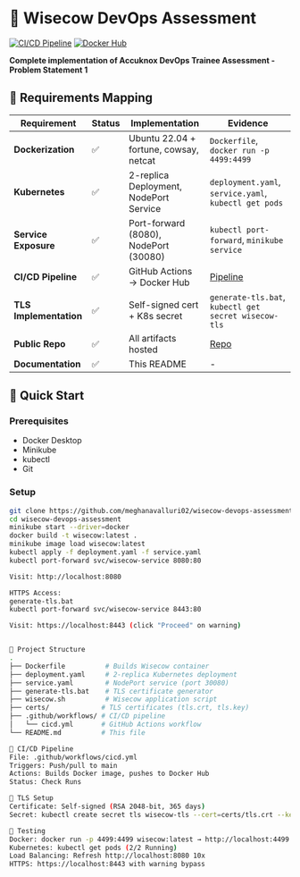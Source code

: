 # 🐄 Wisecow DevOps Assessment

[![CI/CD Pipeline](https://github.com/meghanavalluri02/wisecow-devops-assessment/actions/workflows/cicd.yml/badge.svg)](https://github.com/meghanavalluri02/wisecow-devops-assessment/actions)
[![Docker Hub](https://img.shields.io/badge/Docker%20Hub-wisecow--devops-blue)](https://hub.docker.com/r/meghanavalluri02/wisecow-devops)

**Complete implementation of Accuknox DevOps Trainee Assessment - Problem Statement 1**

## 🎯 Requirements Mapping

| Requirement | Status | Implementation | Evidence |
|-------------|--------|----------------|----------|
| **Dockerization** | ✅ | Ubuntu 22.04 + fortune, cowsay, netcat | `Dockerfile`, `docker run -p 4499:4499` |
| **Kubernetes** | ✅ | 2-replica Deployment, NodePort Service | `deployment.yaml`, `service.yaml`, `kubectl get pods` |
| **Service Exposure** | ✅ | Port-forward (8080), NodePort (30080) | `kubectl port-forward`, `minikube service` |
| **CI/CD Pipeline** | ✅ | GitHub Actions → Docker Hub | [Pipeline](https://github.com/meghanavalluri02/wisecow-devops-assessment/actions) |
| **TLS Implementation** | ✅ | Self-signed cert + K8s secret | `generate-tls.bat`, `kubectl get secret wisecow-tls` |
| **Public Repo** | ✅ | All artifacts hosted | [Repo](https://github.com/meghanavalluri02/wisecow-devops-assessment) |
| **Documentation** | ✅ | This README | - |

## 🚀 Quick Start

### Prerequisites
- Docker Desktop
- Minikube
- kubectl
- Git

### Setup
```bash
git clone https://github.com/meghanavalluri02/wisecow-devops-assessment.git
cd wisecow-devops-assessment
minikube start --driver=docker
docker build -t wisecow:latest .
minikube image load wisecow:latest
kubectl apply -f deployment.yaml -f service.yaml
kubectl port-forward svc/wisecow-service 8080:80

Visit: http://localhost:8080

HTTPS Access:
generate-tls.bat
kubectl port-forward svc/wisecow-service 8443:80

Visit: https://localhost:8443 (click "Proceed" on warning)


📂 Project Structure
.
├── Dockerfile          # Builds Wisecow container
├── deployment.yaml     # 2-replica Kubernetes deployment
├── service.yaml        # NodePort service (port 30080)
├── generate-tls.bat    # TLS certificate generator
├── wisecow.sh          # Wisecow application script
├── certs/             # TLS certificates (tls.crt, tls.key)
├── .github/workflows/ # CI/CD pipeline
│   └── cicd.yml       # GitHub Actions workflow
└── README.md          # This file

🔧 CI/CD Pipeline
File: .github/workflows/cicd.yml
Triggers: Push/pull to main
Actions: Builds Docker image, pushes to Docker Hub
Status: Check Runs

🔐 TLS Setup
Certificate: Self-signed (RSA 2048-bit, 365 days)
Secret: kubectl create secret tls wisecow-tls --cert=certs/tls.crt --key=certs/tls.key

🧪 Testing
Docker: docker run -p 4499:4499 wisecow:latest → http://localhost:4499
Kubernetes: kubectl get pods (2/2 Running)
Load Balancing: Refresh http://localhost:8080 10x
HTTPS: https://localhost:8443 with warning bypass

